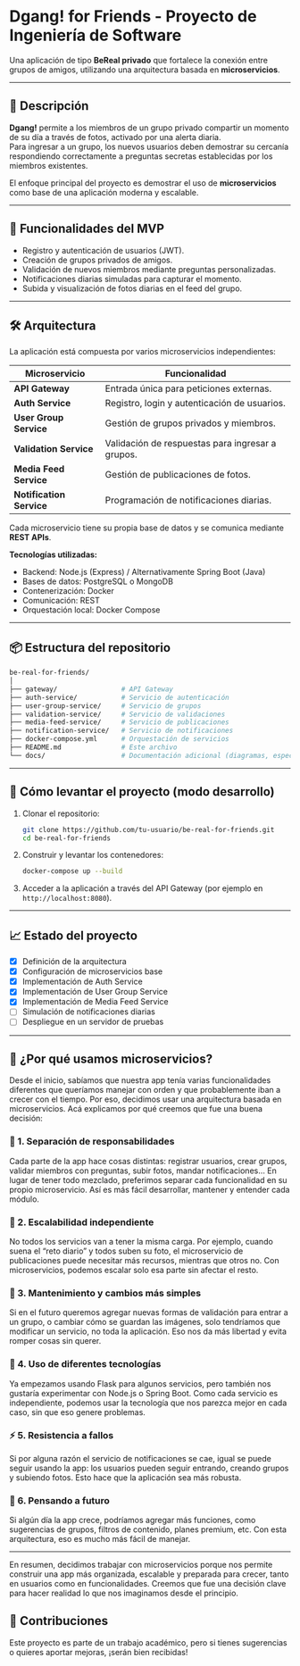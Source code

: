 # Dgang! for Friends - Proyecto de Ingeniería de Software

Una aplicación de tipo **BeReal privado** que fortalece la conexión entre grupos de amigos, utilizando una arquitectura basada en **microservicios**.

---

## 📖 Descripción

**Dgang!** permite a los miembros de un grupo privado compartir un momento de su día a través de fotos, activado por una alerta diaria.  
Para ingresar a un grupo, los nuevos usuarios deben demostrar su cercanía respondiendo correctamente a preguntas secretas establecidas por los miembros existentes.

El enfoque principal del proyecto es demostrar el uso de **microservicios** como base de una aplicación moderna y escalable.

---

## 🎯 Funcionalidades del MVP

- Registro y autenticación de usuarios (JWT).
- Creación de grupos privados de amigos.
- Validación de nuevos miembros mediante preguntas personalizadas.
- Notificaciones diarias simuladas para capturar el momento.
- Subida y visualización de fotos diarias en el feed del grupo.

---

## 🛠️ Arquitectura

La aplicación está compuesta por varios microservicios independientes:

| Microservicio            | Funcionalidad                                    |
| ------------------------ | ------------------------------------------------ |
| **API Gateway**          | Entrada única para peticiones externas.          |
| **Auth Service**         | Registro, login y autenticación de usuarios.     |
| **User Group Service**   | Gestión de grupos privados y miembros.           |
| **Validation Service**   | Validación de respuestas para ingresar a grupos. |
| **Media Feed Service**   | Gestión de publicaciones de fotos.               |
| **Notification Service** | Programación de notificaciones diarias.          |

Cada microservicio tiene su propia base de datos y se comunica mediante **REST APIs**.

**Tecnologías utilizadas:**

- Backend: Node.js (Express) / Alternativamente Spring Boot (Java)
- Bases de datos: PostgreSQL o MongoDB
- Contenerización: Docker
- Comunicación: REST
- Orquestación local: Docker Compose

---

## 📦 Estructura del repositorio

```bash
be-real-for-friends/
│
├── gateway/                # API Gateway
├── auth-service/           # Servicio de autenticación
├── user-group-service/     # Servicio de grupos
├── validation-service/     # Servicio de validaciones
├── media-feed-service/     # Servicio de publicaciones
├── notification-service/   # Servicio de notificaciones
├── docker-compose.yml      # Orquestación de servicios
├── README.md               # Este archivo
└── docs/                   # Documentación adicional (diagramas, especificaciones)
```

---

## 🚀 Cómo levantar el proyecto (modo desarrollo)

1. Clonar el repositorio:

   ```bash
   git clone https://github.com/tu-usuario/be-real-for-friends.git
   cd be-real-for-friends
   ```

2. Construir y levantar los contenedores:

   ```bash
   docker-compose up --build
   ```

3. Acceder a la aplicación a través del API Gateway (por ejemplo en `http://localhost:8080`).

---

## 📈 Estado del proyecto

- [x] Definición de la arquitectura
- [x] Configuración de microservicios base
- [x] Implementación de Auth Service
- [x] Implementación de User Group Service
- [x] Implementación de Media Feed Service
- [ ] Simulación de notificaciones diarias
- [ ] Despliegue en un servidor de pruebas

---

## 🧠 ¿Por qué usamos microservicios?

Desde el inicio, sabíamos que nuestra app tenía varias funcionalidades diferentes que queríamos manejar con orden y que probablemente iban a crecer con el tiempo. Por eso, decidimos usar una arquitectura basada en microservicios. Acá explicamos por qué creemos que fue una buena decisión:

### 🧩 1. Separación de responsabilidades

Cada parte de la app hace cosas distintas: registrar usuarios, crear grupos, validar miembros con preguntas, subir fotos, mandar notificaciones… En lugar de tener todo mezclado, preferimos separar cada funcionalidad en su propio microservicio. Así es más fácil desarrollar, mantener y entender cada módulo.

### 🚀 2. Escalabilidad independiente

No todos los servicios van a tener la misma carga. Por ejemplo, cuando suena el “reto diario” y todos suben su foto, el microservicio de publicaciones puede necesitar más recursos, mientras que otros no. Con microservicios, podemos escalar solo esa parte sin afectar el resto.

### 🔧 3. Mantenimiento y cambios más simples

Si en el futuro queremos agregar nuevas formas de validación para entrar a un grupo, o cambiar cómo se guardan las imágenes, solo tendríamos que modificar un servicio, no toda la aplicación. Eso nos da más libertad y evita romper cosas sin querer.

### 🧪 4. Uso de diferentes tecnologías

Ya empezamos usando Flask para algunos servicios, pero también nos gustaría experimentar con Node.js o Spring Boot. Como cada servicio es independiente, podemos usar la tecnología que nos parezca mejor en cada caso, sin que eso genere problemas.

### ⚡ 5. Resistencia a fallos

Si por alguna razón el servicio de notificaciones se cae, igual se puede seguir usando la app: los usuarios pueden seguir entrando, creando grupos y subiendo fotos. Esto hace que la aplicación sea más robusta.

### 🔮 6. Pensando a futuro

Si algún día la app crece, podríamos agregar más funciones, como sugerencias de grupos, filtros de contenido, planes premium, etc. Con esta arquitectura, eso es mucho más fácil de manejar.

---

En resumen, decidimos trabajar con microservicios porque nos permite construir una app más organizada, escalable y preparada para crecer, tanto en usuarios como en funcionalidades. Creemos que fue una decisión clave para hacer realidad lo que nos imaginamos desde el principio.

## 🤝 Contribuciones

Este proyecto es parte de un trabajo académico, pero si tienes sugerencias o quieres aportar mejoras, ¡serán bien recibidas!
